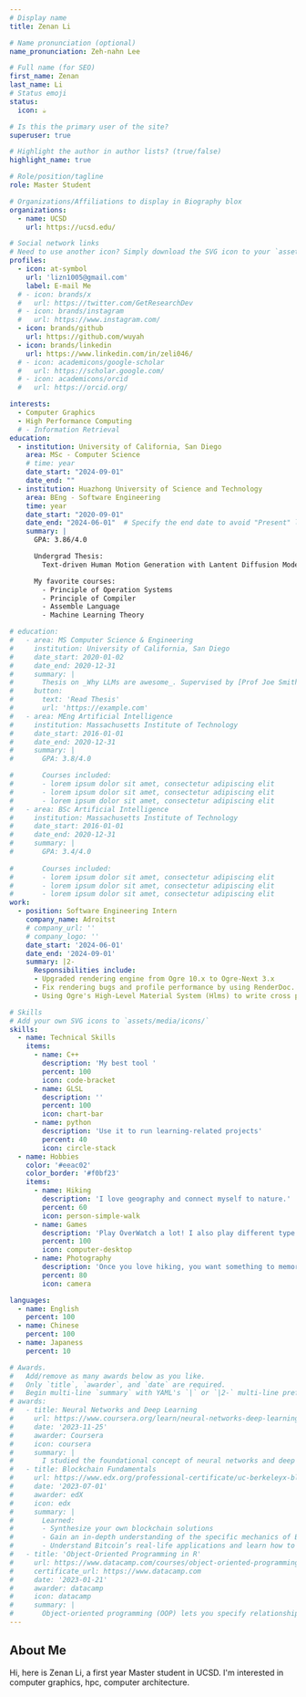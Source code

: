 ```yaml
---
# Display name
title: Zenan Li

# Name pronunciation (optional)
name_pronunciation: Zeh-nahn Lee

# Full name (for SEO)
first_name: Zenan 
last_name: Li
# Status emoji
status:
  icon: ☕️

# Is this the primary user of the site?
superuser: true

# Highlight the author in author lists? (true/false)
highlight_name: true

# Role/position/tagline
role: Master Student

# Organizations/Affiliations to display in Biography blox
organizations:
  - name: UCSD
    url: https://ucsd.edu/

# Social network links
# Need to use another icon? Simply download the SVG icon to your `assets/media/icons/` folder.
profiles:
  - icon: at-symbol
    url: 'lizn1005@gmail.com'
    label: E-mail Me
  # - icon: brands/x
  #   url: https://twitter.com/GetResearchDev
  # - icon: brands/instagram
  #   url: https://www.instagram.com/
  - icon: brands/github
    url: https://github.com/wuyah
  - icon: brands/linkedin
    url: https://www.linkedin.com/in/zeli046/
  # - icon: academicons/google-scholar
  #   url: https://scholar.google.com/
  # - icon: academicons/orcid
  #   url: https://orcid.org/

interests:
  - Computer Graphics
  - High Performance Computing
  # - Information Retrieval
education:
  - institution: University of California, San Diego
    area: MSc - Computer Science
    # time: year
    date_start: "2024-09-01"
    date_end: "" 
  - institution: Huazhong University of Science and Technology
    area: BEng - Software Engineering
    time: year
    date_start: "2020-09-01"
    date_end: "2024-06-01"  # Specify the end date to avoid "Present" label
    summary: |
      GPA: 3.86/4.0

      Undergrad Thesis:
        Text-driven Human Motion Generation with Lantent Diffusion Model

      My favorite courses:
        - Principle of Operation Systems
        - Principle of Compiler
        - Assemble Language
        - Machine Learning Theory

# education:
#   - area: MS Computer Science & Engineering
#     institution: University of California, San Diego
#     date_start: 2020-01-02
#     date_end: 2020-12-31
#     summary: |
#       Thesis on _Why LLMs are awesome_. Supervised by [Prof Joe Smith](https://example.com). Presented papers at 5 IEEE conferences with the contributions being published in 2 Springer journals.
#     button:
#       text: 'Read Thesis'
#       url: 'https://example.com'
#   - area: MEng Artificial Intelligence
#     institution: Massachusetts Institute of Technology
#     date_start: 2016-01-01
#     date_end: 2020-12-31
#     summary: |
#       GPA: 3.8/4.0

#       Courses included:
#       - lorem ipsum dolor sit amet, consectetur adipiscing elit
#       - lorem ipsum dolor sit amet, consectetur adipiscing elit
#       - lorem ipsum dolor sit amet, consectetur adipiscing elit
#   - area: BSc Artificial Intelligence
#     institution: Massachusetts Institute of Technology
#     date_start: 2016-01-01
#     date_end: 2020-12-31
#     summary: |
#       GPA: 3.4/4.0
      
#       Courses included:
#       - lorem ipsum dolor sit amet, consectetur adipiscing elit
#       - lorem ipsum dolor sit amet, consectetur adipiscing elit
#       - lorem ipsum dolor sit amet, consectetur adipiscing elit
work:
  - position: Software Engineering Intern
    company_name: Adroitst
    # company_url: ''
    # company_logo: ''
    date_start: '2024-06-01'
    date_end: '2024-09-01'
    summary: |2-
      Responsibilities include:
      - Upgraded rendering engine from Ogre 10.x to Ogre-Next 3.x
      - Fix rendering bugs and profile performance by using RenderDoc.
      - Using Ogre's High-Level Material System (Hlms) to write cross platform shader to visual effects.

# Skills
# Add your own SVG icons to `assets/media/icons/`
skills:
  - name: Technical Skills
    items:
      - name: C++
        description: 'My best tool '
        percent: 100
        icon: code-bracket
      - name: GLSL
        description: ''
        percent: 100
        icon: chart-bar
      - name: python
        description: 'Use it to run learning-related projects'
        percent: 40
        icon: circle-stack
  - name: Hobbies
    color: '#eeac02'
    color_border: '#f0bf23'
    items:
      - name: Hiking
        description: 'I love geography and connect myself to nature.'
        percent: 60
        icon: person-simple-walk
      - name: Games
        description: 'Play OverWatch a lot! I also play different type of games in steam. '
        percent: 100
        icon: computer-desktop
      - name: Photography
        description: 'Once you love hiking, you want something to memorize what you get.'
        percent: 80
        icon: camera

languages:
  - name: English
    percent: 100
  - name: Chinese
    percent: 100
  - name: Japaness
    percent: 10

# Awards.
#   Add/remove as many awards below as you like.
#   Only `title`, `awarder`, and `date` are required.
#   Begin multi-line `summary` with YAML's `|` or `|2-` multi-line prefix and indent 2 spaces below.
# awards:
#   - title: Neural Networks and Deep Learning
#     url: https://www.coursera.org/learn/neural-networks-deep-learning
#     date: '2023-11-25'
#     awarder: Coursera
#     icon: coursera
#     summary: |
#       I studied the foundational concept of neural networks and deep learning. By the end, I was familiar with the significant technological trends driving the rise of deep learning; build, train, and apply fully connected deep neural networks; implement efficient (vectorized) neural networks; identify key parameters in a neural network’s architecture; and apply deep learning to your own applications.
#   - title: Blockchain Fundamentals
#     url: https://www.edx.org/professional-certificate/uc-berkeleyx-blockchain-fundamentals
#     date: '2023-07-01'
#     awarder: edX
#     icon: edx
#     summary: |
#       Learned:
#       - Synthesize your own blockchain solutions
#       - Gain an in-depth understanding of the specific mechanics of Bitcoin
#       - Understand Bitcoin’s real-life applications and learn how to attack and destroy Bitcoin, Ethereum, smart contracts and Dapps, and alternatives to Bitcoin’s Proof-of-Work consensus algorithm
#   - title: 'Object-Oriented Programming in R'
#     url: https://www.datacamp.com/courses/object-oriented-programming-with-s3-and-r6-in-r
#     certificate_url: https://www.datacamp.com
#     date: '2023-01-21'
#     awarder: datacamp
#     icon: datacamp
#     summary: |
#       Object-oriented programming (OOP) lets you specify relationships between functions and the objects that they can act on, helping you manage complexity in your code. This is an intermediate level course, providing an introduction to OOP, using the S3 and R6 systems. S3 is a great day-to-day R programming tool that simplifies some of the functions that you write. R6 is especially useful for industry-specific analyses, working with web APIs, and building GUIs.
---
```


## About Me

Hi, here is Zenan Li, a first year Master student in UCSD. I'm interested in computer graphics, hpc, computer architecture.